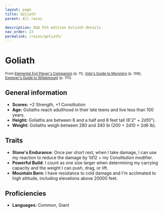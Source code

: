```yaml
---
layout: page
title: Goliath
parent: All races

description: D&D 5th edition Goliath details
nav_order: 23
permalink: /races/goliath/
---
```


# Goliath

<small>From <a target="_blank" href="https://dnd.wizards.com/products/tabletop-games/rpg-products/player%E2%80%99s-companion">Elemental Evil Player's Companion</a> (p. 11), <a target="_blank" href="https://dnd.wizards.com/products/tabletop-games/rpg-products/volos-guide-to-monsters">Volo's Guide to Monsters</a> (p. 108), <a target="_blank" href="https://dnd.wizards.com/products/wildemount">Explorer's Guide to Wildemount</a> (p. 175)</small>


## General information

- **Scores:** +2 Strength, +1 Constitution
- **Age:** Goliaths reach adulthood in their late teens and live less than 100 years.
- **Height:** Goliaths are between 6 and a half and 8 feet tall (6'2" + 2d10").
- **Weight:** Goliaths weigh between 280 and 340 lb (200 + 2d10 × 2d6 lb).

## Traits

- **Stone's Endurance**: Once per short rest, when I take damage, I can use my reaction to reduce the damage by 1d12 + my Constitution modifier.
- **Powerful Build**: I count as one size larger when determining my carrying capacity and the weight I can push, drag, or lift.
- **Mountain Born**: I have resistance to cold damage and I'm acclimated to high altitude, including elevations above 20000 feet.

## Proficiencies

- **Languages:** Common, Giant
